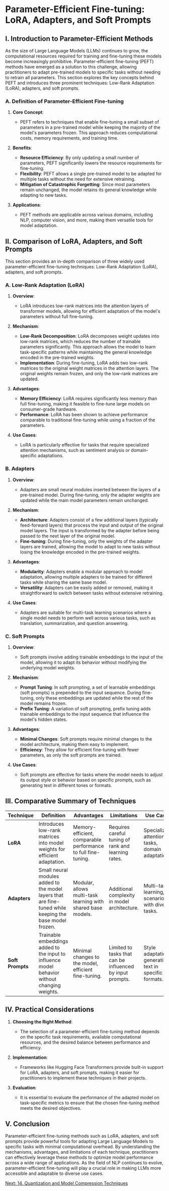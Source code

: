 # Parameter-Efficient Fine-tuning: LoRA, Adapters, and Soft Prompts

## I. Introduction to Parameter-Efficient Methods

As the size of Large Language Models (LLMs) continues to grow, the computational resources required for training and fine-tuning these models become increasingly prohibitive. Parameter-efficient fine-tuning (PEFT) methods have emerged as a solution to this challenge, allowing practitioners to adapt pre-trained models to specific tasks without needing to retrain all parameters. This section explores the key concepts behind PEFT and introduces three prominent techniques: Low-Rank Adaptation (LoRA), adapters, and soft prompts.

### A. Definition of Parameter-Efficient Fine-tuning

1. **Core Concept**:
   - PEFT refers to techniques that enable fine-tuning a small subset of parameters in a pre-trained model while keeping the majority of the model's parameters frozen. This approach reduces computational costs, memory requirements, and training time.

2. **Benefits**:
   - **Resource Efficiency**: By only updating a small number of parameters, PEFT significantly lowers the resource requirements for fine-tuning.
   - **Flexibility**: PEFT allows a single pre-trained model to be adapted for multiple tasks without the need for extensive retraining.
   - **Mitigation of Catastrophic Forgetting**: Since most parameters remain unchanged, the model retains its general knowledge while adapting to new tasks.

3. **Applications**:
   - PEFT methods are applicable across various domains, including NLP, computer vision, and more, making them versatile tools for model adaptation.

## II. Comparison of LoRA, Adapters, and Soft Prompts

This section provides an in-depth comparison of three widely used parameter-efficient fine-tuning techniques: Low-Rank Adaptation (LoRA), adapters, and soft prompts.

### A. Low-Rank Adaptation (LoRA)

1. **Overview**:
   - LoRA introduces low-rank matrices into the attention layers of transformer models, allowing for efficient adaptation of the model's parameters without full fine-tuning.

2. **Mechanism**:
   - **Low-Rank Decomposition**: LoRA decomposes weight updates into low-rank matrices, which reduces the number of trainable parameters significantly. This approach allows the model to learn task-specific patterns while maintaining the general knowledge encoded in the pre-trained weights.
   - **Implementation**: During fine-tuning, LoRA adds two low-rank matrices to the original weight matrices in the attention layers. The original weights remain frozen, and only the low-rank matrices are updated.

3. **Advantages**:
   - **Memory Efficiency**: LoRA requires significantly less memory than full fine-tuning, making it feasible to fine-tune large models on consumer-grade hardware.
   - **Performance**: LoRA has been shown to achieve performance comparable to traditional fine-tuning while using a fraction of the parameters.

4. **Use Cases**:
   - LoRA is particularly effective for tasks that require specialized attention mechanisms, such as sentiment analysis or domain-specific adaptations.

### B. Adapters

1. **Overview**:
   - Adapters are small neural modules inserted between the layers of a pre-trained model. During fine-tuning, only the adapter weights are updated while the main model parameters remain unchanged.

2. **Mechanism**:
   - **Architecture**: Adapters consist of a few additional layers (typically feed-forward layers) that process the input and output of the original model layers. The input is transformed by the adapter before being passed to the next layer of the original model.
   - **Fine-tuning**: During fine-tuning, only the weights of the adapter layers are trained, allowing the model to adapt to new tasks without losing the knowledge encoded in the pre-trained weights.

3. **Advantages**:
   - **Modularity**: Adapters enable a modular approach to model adaptation, allowing multiple adapters to be trained for different tasks while sharing the same base model.
   - **Versatility**: Adapters can be easily added or removed, making it straightforward to switch between tasks without extensive retraining.

4. **Use Cases**:
   - Adapters are suitable for multi-task learning scenarios where a single model needs to perform well across various tasks, such as translation, summarization, and question answering.

### C. Soft Prompts

1. **Overview**:
   - Soft prompts involve adding trainable embeddings to the input of the model, allowing it to adapt its behavior without modifying the underlying model weights.

2. **Mechanism**:
   - **Prompt Tuning**: In soft prompting, a set of learnable embeddings (soft prompts) is prepended to the input sequence. During fine-tuning, only these embeddings are updated while the rest of the model remains frozen.
   - **Prefix Tuning**: A variation of soft prompting, prefix tuning adds trainable embeddings to the input sequence that influence the model's hidden states.

3. **Advantages**:
   - **Minimal Changes**: Soft prompts require minimal changes to the model architecture, making them easy to implement.
   - **Efficiency**: They allow for efficient fine-tuning with fewer parameters, as only the soft prompts are trained.

4. **Use Cases**:
   - Soft prompts are effective for tasks where the model needs to adjust its output style or behavior based on specific prompts, such as generating text in different tones or formats.

## III. Comparative Summary of Techniques

| Technique | Definition | Advantages | Limitations | Use Cases |
|-----------|------------|------------|-------------|-----------|
| **LoRA**  | Introduces low-rank matrices into model weights for efficient adaptation. | Memory-efficient, comparable performance to full fine-tuning. | Requires careful tuning of rank and learning rates. | Specialized attention tasks, domain adaptations. |
| **Adapters** | Small neural modules added to the model layers that are fine-tuned while keeping the base model frozen. | Modular, allows multi-task learning with shared base models. | Additional complexity in model architecture. | Multi-task learning, scenarios with diverse tasks. |
| **Soft Prompts** | Trainable embeddings added to the input to influence model behavior without changing weights. | Minimal changes to the model, efficient fine-tuning. | Limited to tasks that can be influenced by input prompts. | Style adaptation, generating text in specific formats. |

## IV. Practical Considerations

1. **Choosing the Right Method**:
   - The selection of a parameter-efficient fine-tuning method depends on the specific task requirements, available computational resources, and the desired balance between performance and efficiency.

2. **Implementation**:
   - Frameworks like Hugging Face Transformers provide built-in support for LoRA, adapters, and soft prompts, making it easier for practitioners to implement these techniques in their projects.

3. **Evaluation**:
   - It is essential to evaluate the performance of the adapted model on task-specific metrics to ensure that the chosen fine-tuning method meets the desired objectives.

## V. Conclusion

Parameter-efficient fine-tuning methods such as LoRA, adapters, and soft prompts provide powerful tools for adapting Large Language Models to specific tasks with minimal computational overhead. By understanding the mechanisms, advantages, and limitations of each technique, practitioners can effectively leverage these methods to optimize model performance across a wide range of applications. As the field of NLP continues to evolve, parameter-efficient fine-tuning will play a crucial role in making LLMs more accessible and adaptable to diverse use cases.

[Next: 14. Quantization and Model Compression Techniques](./14_quantization_and_model_compression_techniques.md)